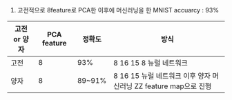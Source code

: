 1. 고전적으로 8feature로 PCA한 이후에 머신러닝을 한 MNIST accuarcy : 93%


| 고전 or 양자 | PCA feature | 정확도    | 방식                                             |
| -------- | ----------- | ------ | ---------------------------------------------- |
| 고전       | 8           | 93%    | 8 16 15 8 뉴럴 네트워크                              |
| 양자       | 8           | 89~91% | 8 16 15 뉴럴 네트워크 이후 양자 머신러닝 ZZ feature map으로 진행 |
